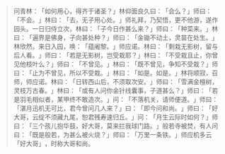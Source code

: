 
> 问青林：​「如何用心，得齐于诸圣？​」林仰面良久曰：​「会么？​」师曰：​「不会。​」林曰：​「去，无子用心处。​」师礼拜，乃契悟，更不他游，遂作园头。一日归侍立次，林曰：​「子今日作甚么来？​」师曰：​「种菜来。​」林曰：​「遍界是佛身，子向甚处种？​」师曰：​「金锄不动土，灵苗在处生。​」林欣然。来日入园，唤：​「蕴阇黎。​」师应诺。林曰：​「剩栽无影树，留与后人看。​」师曰：​「若是无影树，岂受栽耶？​」林曰：​「不受栽且止，你曾见他枝叶么？​」师曰：​「不曾见。​」林曰：​「既不曾见，争知不受栽？​」师曰：​「止为不曾见，所以不受栽。​」林曰：​「如是。如是。​」林将顺寂，召师，师应诺。林曰：​「日转西山后，不须取次安。​」师曰：​「雪满金檀树，灵枝万古春。​」林曰：​「或有人问你金针线囊事，子道甚么？​」师曰：​「若是羽毛相似者，某甲终不敢造次。​」问：​「不落机关，请师便道。​」师曰：​「湛月迅机无可比，君今曾问几人来？​」曰：​「即今问和尚。​」师曰：​「好大哥，云绽不须藏九尾，恕君残寿速归丘。​」问：​「月生云际时如何？​」师曰：​「三个孩儿抱华鼓，好大哥，莫来拦我球门路。​」般若寺被焚，有人问曰：​「既是般若，为甚么被火烧？​」师曰：​「万里一条铁。​」师应机多云「好大哥」​，时称大哥和尚。
